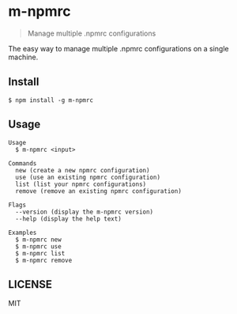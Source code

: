 # m-npmrc

> Manage multiple .npmrc configurations

The easy way to manage multiple .npmrc configurations on a single machine.

## Install

```
$ npm install -g m-npmrc
```

## Usage

```
Usage
  $ m-npmrc <input>

Commands
  new (create a new npmrc configuration)
  use (use an existing npmrc configuration)
  list (list your npmrc configurations)
  remove (remove an existing npmrc configuration)

Flags
  --version (display the m-npmrc version)
  --help (display the help text)

Examples
  $ m-npmrc new
  $ m-npmrc use
  $ m-npmrc list
  $ m-npmrc remove
```

## LICENSE
MIT
